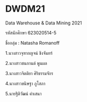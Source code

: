 # DWDM21
Data Warehouse &amp; Data Mining 2021

รหัสนักศึกษา 623020514-5

ชื่อกลุ่ม : Natasha Romanoff

1.นางสาวจุฑากญจน์ ชิงจันทร์

2.นางสาวชนกานต์ พูนผล

3.นางสาวจิตติยา ศิริธรรมจักร

4.นางสาวขนิษฐา ภูโสภา

5.นายฐิติวัฒน์ คำเสนา
